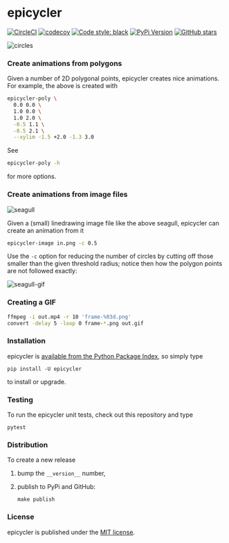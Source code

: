 # epicycler

[![CircleCI](https://img.shields.io/circleci/project/github/nschloe/epicycler/master.svg)](https://circleci.com/gh/nschloe/epicycler/tree/master)
[![codecov](https://img.shields.io/codecov/c/github/nschloe/epicycler.svg)](https://codecov.io/gh/nschloe/epicycler)
[![Code style: black](https://img.shields.io/badge/code%20style-black-000000.svg)](https://github.com/ambv/black)
[![PyPi Version](https://img.shields.io/pypi/v/epicycler.svg)](https://pypi.org/project/epicycler)
[![GitHub stars](https://img.shields.io/github/stars/nschloe/epicycler.svg?logo=github&label=Stars)](https://github.com/nschloe/epicycler)

![circles](https://nschloe.github.io/epicycler/circles.gif)

### Create animations from polygons

Given a number of 2D polygonal points, epicycler creates nice animations. For example,
the above is created with
```bash
epicycler-poly \
  0.0 0.0 \
  1.0 0.0 \
  1.0 2.0 \
  -0.5 1.1 \
  -0.5 2.1 \
  --xylim -1.5 +2.0 -1.3 3.0
```
See
```bash
epicycler-poly -h
```
for more options.

### Create animations from image files
![seagull](https://nschloe.github.io/epicycler/seagull.png)

Given a (small) linedrawing image file like the above seagull,
epicycler can create an animation from it
```bash
epicycler-image in.png -c 0.5
```
Use the `-c` option for reducing the number of circles by cutting off those smaller than
the given threshold radius; notice then how the polygon points are not followed exactly:

![seagull-gif](https://nschloe.github.io/epicycler/seagull.gif)


### Creating a GIF

```bash
ffmpeg -i out.mp4 -r 10 'frame-%03d.png'
convert -delay 5 -loop 0 frame-*.png out.gif
```

### Installation

epicycler is [available from the Python Package
Index](https://pypi.org/project/epicycler/), so simply type
```
pip install -U epicycler
```
to install or upgrade.

### Testing

To run the epicycler unit tests, check out this repository and type
```
pytest
```

### Distribution

To create a new release

1. bump the `__version__` number,

2. publish to PyPi and GitHub:
    ```
    make publish
    ```

### License

epicycler is published under the [MIT license](https://en.wikipedia.org/wiki/MIT_License).
